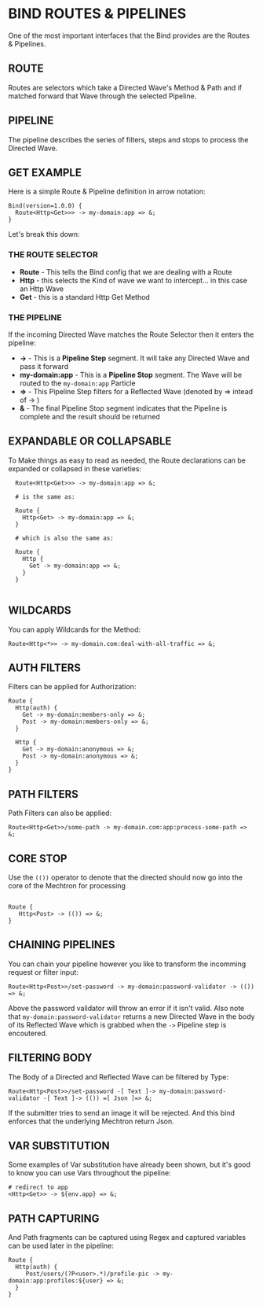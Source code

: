 # BIND ROUTES & PIPELINES
One of the most important interfaces that the Bind provides are the Routes & Pipelines.

## ROUTE
Routes are selectors which take a Directed Wave's Method & Path and if matched forward that Wave through the selected Pipeline.

## PIPELINE
The pipeline describes the series of filters, steps and stops to process the Directed Wave.  

## GET EXAMPLE
Here is a simple Route & Pipeline definition in arrow notation:

```
Bind(version=1.0.0) {
  Route<Http<Get>>> -> my-domain:app => &;
}
```

Let's break this down: 
### THE ROUTE SELECTOR
* **Route** - This tells the Bind config that we are dealing with a Route
* **Http** - this selects the Kind of wave we want to intercept... in this case an Http Wave  
* **Get** - this is a standard Http Get Method

### THE PIPELINE
If the incoming Directed Wave matches the Route Selector then it enters the pipeline:
* **->** - This is a **Pipeline Step** segment. It will take any Directed Wave and pass it forward
* **my-domain:app** - This is a **Pipeline Stop** segment.  The Wave will be routed to the `my-domain:app` Particle
* **=>** - This Pipeline Step filters for a Reflected Wave (denoted by => intead of -> )
* **&** - The final Pipeline Stop segment indicates that the Pipeline is complete and the result should be returned

## EXPANDABLE OR COLLAPSABLE
To Make things as easy to read as needed, the Route declarations can be expanded or collapsed in these varieties:
```
  Route<Http<Get>>> -> my-domain:app => &;
  
  # is the same as:
  
  Route {
    Http<Get> -> my-domain:app => &;
  }  
  
  # which is also the same as: 
  
  Route {
    Http {
      Get -> my-domain:app => &;
    }  
  }  
 
```

## WILDCARDS
You can apply Wildcards for the Method:
```
Route<Http<*>> -> my-domain.com:deal-with-all-traffic => &;
```

## AUTH FILTERS
Filters can be applied for Authorization:
```
Route {
  Http(auth) {
    Get -> my-domain:members-only => &;
    Post -> my-domain:members-only => &;
  }
  
  Http {
    Get -> my-domain:anonymous => &;
    Post -> my-domain:anonymous => &;
  }
}

```

## PATH FILTERS
Path Filters can also be applied:
```
Route<Http<Get>>/some-path -> my-domain.com:app:process-some-path => &;
```



## CORE STOP
Use the `(())` operator to denote that the directed  should now go into the core of the Mechtron for processing

```

Route {
   Http<Post> -> (()) => &;
}

```

## CHAINING PIPELINES
You can chain your pipeline however you like to transform the incomming request or filter input:

```
Route<Http<Post>>/set-password -> my-domain:password-validator -> (()) => &;
```

Above the password validator will throw an error if it isn't valid.  Also note that `my-domain:password-validator` returns a new Directed Wave in the body of its Reflected Wave which is grabbed when the `->` Pipeline step is encoutered.

## FILTERING BODY
The Body of a Directed and Reflected Wave can be filtered by Type: 

```
Route<Http<Post>>/set-password -[ Text ]-> my-domain:password-validator -[ Text ]-> (()) =[ Json ]=> &;
```

If the submitter tries to send an image it will be rejected. And this bind enforces that the underlying Mechtron return Json.

## VAR SUBSTITUTION
Some examples of Var substitution have already been shown, but it's good to know you can use Vars throughout the pipeline:

```
# redirect to app
<Http<Get>> -> ${env.app} => &; 
```

## PATH CAPTURING
And Path fragments can be captured using Regex and captured variables can be used later in the pipeline:
```
Route {
  Http(auth) {
     Post/users/(?P<user>.*)/profile-pic -> my-domain:app:profiles:${user} => &;
  }
}
```

